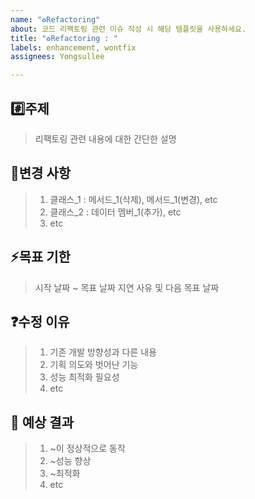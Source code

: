 ```yaml
---
name: "♻️Refactoring"
about: 코드 리팩토링 관련 이슈 작성 시 해당 템플릿을 사용하세요.
title: "♻️Refactoring : "
labels: enhancement, wontfix
assignees: Yongsullee

---
```


## #️⃣주제

> 리팩토링 관련 내용에 대한 간단한 설명

## 📝변경 사항

> 1. 클래스_1 : 메서드_1(삭제), 메서드_1(변경), etc
> 2. 클래스_2 : 데이터 멤버_1(추가), etc
> 3. etc

## ⚡️목표 기한

> 시작 날짜 ~ 목표 날짜
> 지연 사유 및 다음 목표 날짜

## ❓수정 이유

> 1. 기존 개발 방향성과 다른 내용
> 2. 기획 의도와 벗어난 기능
> 3. 성능 최적화 필요성
> 4. etc

## 💬 예상 결과

> 1. ~이 정상적으로 동작
> 2. ~성능 향상
> 3. ~최적화
> 4. etc
